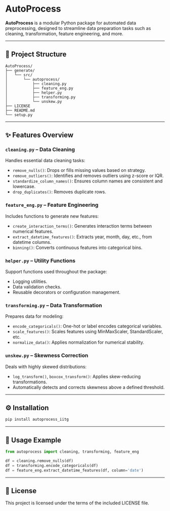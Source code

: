 # AutoProcess

**AutoProcess** is a modular Python package for automated data preprocessing, designed to streamline data preparation tasks such as cleaning, transformation, feature engineering, and more.

---

## 📁 Project Structure

```
AutoProcess/
├── generate/
│   └── src/
│       └── autoprocess/
│           ├── cleaning.py
│           ├── feature_eng.py
│           ├── helper.py
│           ├── transforming.py
│           └── unskew.py
├── LICENSE
├── README.md
└── setup.py
```

---

## ✨ Features Overview

### `cleaning.py` – Data Cleaning

Handles essential data cleaning tasks:
- `remove_nulls()`: Drops or fills missing values based on strategy.
- `remove_outliers()`: Identifies and removes outliers using z-score or IQR.
- `standardize_column_names()`: Ensures column names are consistent and lowercase.
- `drop_duplicates()`: Removes duplicate rows.

### `feature_eng.py` – Feature Engineering

Includes functions to generate new features:
- `create_interaction_terms()`: Generates interaction terms between numerical features.
- `extract_datetime_features()`: Extracts year, month, day, etc., from datetime columns.
- `binning()`: Converts continuous features into categorical bins.

### `helper.py` – Utility Functions

Support functions used throughout the package:
- Logging utilities.
- Data validation checks.
- Reusable decorators or configuration management.

### `transforming.py` – Data Transformation

Prepares data for modeling:
- `encode_categoricals()`: One-hot or label encodes categorical variables.
- `scale_features()`: Scales features using MinMaxScaler, StandardScaler, etc.
- `normalize_data()`: Applies normalization for numerical stability.

### `unskew.py` – Skewness Correction

Deals with highly skewed distributions:
- `log_transform()`, `boxcox_transform()`: Applies skew-reducing transformations.
- Automatically detects and corrects skewness above a defined threshold.

---

## ⚙️ Installation

```bash
pip install autoprocess_iitg
```

---

## 🧪 Usage Example

```python
from autoprocess import cleaning, transforming, feature_eng

df = cleaning.remove_nulls(df)
df = transforming.encode_categoricals(df)
df = feature_eng.extract_datetime_features(df, column='date')
```

---

## 📄 License

This project is licensed under the terms of the included LICENSE file.
